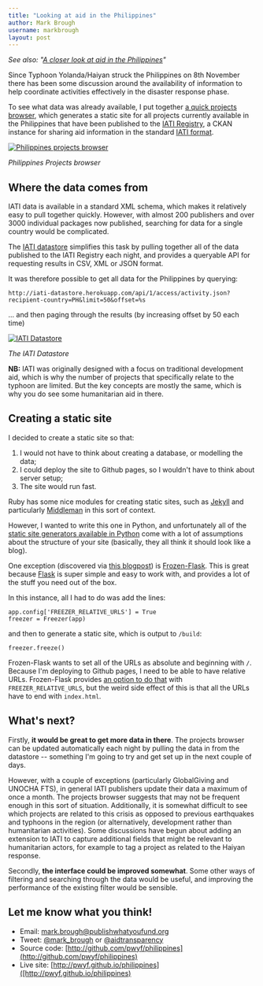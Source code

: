 ```yaml
---
title: "Looking at aid in the Philippines"
author: Mark Brough
username: markbrough
layout: post
---
```


*See also: "[A closer look at aid in the Philippines](http://www.publishwhatyoufund.org/updates/by-topic/techfortransparency/closer-look-aid-philippines/)"*

Since Typhoon Yolanda/Haiyan struck the Philippines on 8th November there has been some discussion around the availability of information to help coordinate activities effectively in the disaster response phase.

To see what data was already available, I put together [a quick projects browser](http://pwyf.github.io/philippines/), which generates a static site for all projects currently available in the Philippines that have been published to the [IATI Registry](http://iatiregistry.org), a CKAN instance for sharing aid information in the standard [IATI format](http://iatistandard.org).

[![Philippines projects browser](http://publishwhatyoufund.org/files/philippines-front-page.png)](http://pwyf.github.io/philippines/)

*Philippines Projects browser*

## Where the data comes from

IATI data is available in a standard XML schema, which makes it relatively easy to pull together quickly. However, with almost 200 publishers and over 3000 individual packages now published, searching for data for a single country would be complicated.

The [IATI datastore](http://iati-datastore.herokuapp.com) simplifies this task by pulling together all of the data published to the IATI Registry each night, and provides a queryable API for requesting results in CSV, XML or JSON format.

It was therefore possible to get all data for the Philippines by querying:

    http://iati-datastore.herokuapp.com/api/1/access/activity.json?recipient-country=PH&limit=50&offset=%s

... and then paging through the results (by increasing offset by 50 each time)

[![IATI Datastore](http://publishwhatyoufund.org/files/iati-datastore-front-page.png)](http://iati-datastore.herokuapp.com)

*The IATI Datastore*

**NB:** IATI was originally designed with a focus on traditional development aid, which is why the number of projects that specifically relate to the typhoon are limited. But the key concepts are mostly the same, which is why you do see some humanitarian aid in there.

## Creating a static site

I decided to create a static site so that:

1. I would not have to think about creating a database, or modelling the data;
2. I could deploy the site to Github pages, so I wouldn't have to think about server setup;
3. The site would run fast.

Ruby has some nice modules for creating static sites, such as [Jekyll](http://jekyllrb.com/) and particularly [Middleman](http://middlemanapp.com/) in this sort of context.

However, I wanted to write this one in Python, and unfortunately all of the [static site generators available in Python](http://gistpages.com/2013/08/12/complete_list_of_static_site_generators_for_python) come with a lot of assumptions about the structure of your site (basically, they all think it should look like a blog).

One exception (discovered via [this blogpost](https://nicolas.perriault.net/code/2012/dead-easy-yet-powerful-static-website-generator-with-flask/)) is [Frozen-Flask](http://packages.python.org/Frozen-Flask/). This is great because [Flask](http://flask.pocoo.org/) is super simple and easy to work with, and provides a lot of the stuff you need out of the box.

In this instance, all I had to do was add the lines:

	app.config['FREEZER_RELATIVE_URLS'] = True
	freezer = Freezer(app)

and then to generate a static site, which is output to `/build`:

    freezer.freeze()

Frozen-Flask wants to set all of the URLs as absolute and beginning with `/`. Because I'm deploying to Github pages, I need to be able to have relative URLs. Frozen-Flask provides [an option to do that](http://pythonhosted.org/Frozen-Flask/#configuration) with `FREEZER_RELATIVE_URLS`, but the weird side effect of this is that all the URLs have to end with `index.html`.

## What's next?

Firstly, **it would be great to get more data in there**. The projects browser can be updated automatically each night by pulling the data in from the datastore -- something I'm going to try and get set up in the next couple of days. 

However, with a couple of exceptions (particularly GlobalGiving and UNOCHA FTS), in general IATI publishers update their data a maximum of once a month. The projects browser suggests that may not be frequent enough in this sort of situation. Additionally, it is somewhat difficult to see which projects are related to this crisis as opposed to previous earthquakes and typhoons in the region (or alternatively, development rather than humanitarian activities). Some discussions have begun about adding an extension to IATI to capture additional fields that might be relevant to humanitarian actors, for example to tag a project as related to the Haiyan response.

Secondly, **the interface could be improved somewhat**. Some other ways of filtering and searching through the data would be useful, and improving the performance of the existing filter would be sensible.

## Let me know what you think!

* Email: [mark.brough@publishwhatyoufund.org](mailto:mark.brough@publishwhatyoufund.org)
* Tweet: [@mark_brough](http://twitter.com/mark_brough) or [@aidtransparency](http://twitter.com/aidtransparency)
* Source code: [http://github.com/pwyf/philippines](http://github.com/pwyf/philippines)
* Live site: [http://pwyf.github.io/philippines]([http://pwyf.github.io/philippines)
